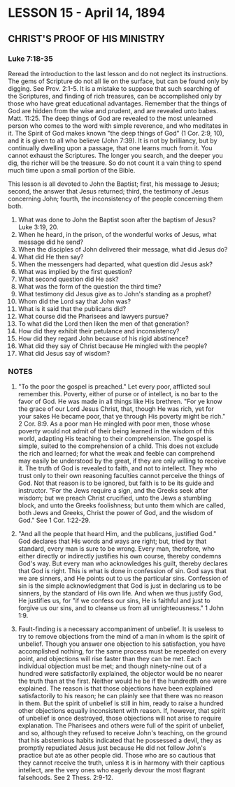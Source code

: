 # LESSON 15 - April 14, 1894

## CHRIST'S PROOF OF HIS MINISTRY
### Luke 7:18-35

Reread the introduction to the last lesson and do not neglect its instructions. The gems of Scripture do not all lie on the surface, but can be found only by digging. See Prov. 2:1-5. It is a mistake to suppose that such searching of the Scriptures, and finding of rich treasures, can be accomplished only by those who have great educational advantages. Remember that the things of God are hidden from the wise and prudent, and are revealed unto babes. Matt. 11:25. The deep things of God are revealed to the most unlearned person who comes to the word with simple reverence, and who meditates in it. The Spirit of God makes known "the deep things of God" (1 Cor. 2:9, 10), and it is given to all who believe (John 7:39). It is not by brilliancy, but by continually dwelling upon a passage, that one learns much from it. You cannot exhaust the Scriptures. The longer you search, and the deeper you dig, the richer will be the treasure. So do not count it a vain thing to spend much time upon a small portion of the Bible.

This lesson is all devoted to John the Baptist; first, his message to Jesus; second, the answer that Jesus returned; third, the testimony of Jesus concerning John; fourth, the inconsistency of the people concerning them both.

1. What was done to John the Baptist soon after the baptism of Jesus? Luke 3:19, 20.
2. When he heard, in the prison, of the wonderful works of Jesus, what message did he send?
3. When the disciples of John delivered their message, what did Jesus do?
4. What did He then say?
5. When the messengers had departed, what question did Jesus ask?
6. What was implied by the first question?
7. What second question did He ask?
8. What was the form of the question the third time?
9. What testimony did Jesus give as to John's standing as a prophet?
10. Whom did the Lord say that John was?
11. What is it said that the publicans did?
12. What course did the Pharisees and lawyers pursue?
13. To what did the Lord then liken the men of that generation?
14. How did they exhibit their petulance and inconsistency?
15. How did they regard John because of his rigid abstinence?
16. What did they say of Christ because He mingled with the people?
17. What did Jesus say of wisdom?

### NOTES

1. "To the poor the gospel is preached." Let every poor, afflicted soul remember this. Poverty, either of purse or of intellect, is no bar to the favor of God. He was made in all things like His brethren. "For ye know the grace of our Lord Jesus Christ, that, though He was rich, yet for your sakes He became poor, that ye through His poverty might be rich." 2 Cor. 8:9. As a poor man He mingled with poor men, those whose poverty would not admit of their being learned in the wisdom of this world, adapting His teaching to their comprehension. The gospel is simple, suited to the comprehension of a child. This does not exclude the rich and learned; for what the weak and feeble can comprehend may easily be understood by the great, if they are only willing to receive it. The truth of God is revealed to faith, and not to intellect. They who trust only to their own reasoning faculties cannot perceive the things of God. Not that reason is to be ignored, but faith is to be its guide and instructor. "For the Jews require a sign, and the Greeks seek after wisdom; but we preach Christ crucified, unto the Jews a stumbling block, and unto the Greeks foolishness; but unto them which are called, both Jews and Greeks, Christ the power of God, and the wisdom of God." See 1 Cor. 1:22-29.

2. "And all the people that heard Him, and the publicans, justified God." God declares that His words and ways are right; but, tried by that standard, every man is sure to be wrong. Every man, therefore, who either directly or indirectly justifies his own course, thereby condemns God's way. But every man who acknowledges his guilt, thereby declares that God is right. This is what is done in confession of sin. God says that we are sinners, and He points out to us the particular sins. Confession of sin is the simple acknowledgment that God is just in declaring us to be sinners, by the standard of His own life. And when we thus justify God, He justifies us, for "if we confess our sins, He is faithful and just to forgive us our sins, and to cleanse us from all unrighteousness." 1 John 1:9.

3. Fault-finding is a necessary accompaniment of unbelief. It is useless to try to remove objections from the mind of a man in whom is the spirit of unbelief. Though you answer one objection to his satisfaction, you have accomplished nothing, for the same process must be repeated on every point, and objections will rise faster than they can be met. Each individual objection must be met; and though ninety-nine out of a hundred were satisfactorily explained, the objector would be no nearer the truth than at the first. Neither would he be if the hundredth one were explained. The reason is that those objections have been explained satisfactorily to his reason; he can plainly see that there was no reason in them. But the spirit of unbelief is still in him, ready to raise a hundred other objections equally inconsistent with reason. If, however, that spirit of unbelief is once destroyed, those objections will not arise to require explanation. The Pharisees and others were full of the spirit of unbelief, and so, although they refused to receive John's teaching, on the ground that his abstemious habits indicated that he possessed a devil, they as promptly repudiated Jesus just because He did not follow John's practice but ate as other people did. Those who are so cautious that they cannot receive the truth, unless it is in harmony with their captious intellect, are the very ones who eagerly devour the most flagrant falsehoods. See 2 Thess. 2:9-12.